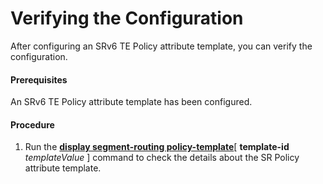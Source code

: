 Verifying the Configuration
===========================

After configuring an SRv6 TE Policy attribute template, you can verify the configuration.

#### Prerequisites

An SRv6 TE Policy attribute template has been configured.


#### Procedure

1. Run the [**display segment-routing policy-template**](cmdqueryname=display+segment-routing+policy-template)[ **template-id** *templateValue* ] command to check the details about the SR Policy attribute template.